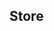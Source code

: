 ## Store

<frameset rows="80,*" border="0">
  <frame src="withoutplastic.org" name="topFrame" frameborder="no" scrolling="no" noresize="noresize" />
  <frame src="http://astore.amazon.com/withoplast-20" name="mainFrame" frameborder="no" />
</frameset>

